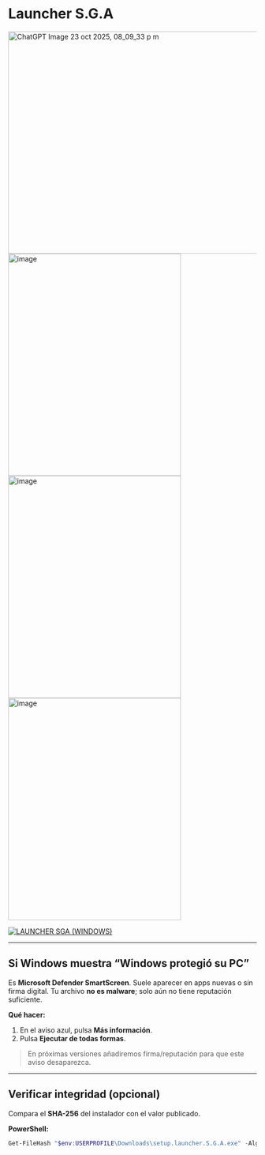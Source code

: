# Launcher S.G.A
<img width="3500" height="450" alt="ChatGPT Image 23 oct 2025, 08_09_33 p m" src="https://github.com/user-attachments/assets/f0794f7a-69a0-424c-bc41-aba832dc57d2" />         <img width="350" height="450" alt="image" src="https://github.com/user-attachments/assets/113eabb3-9d1a-4c57-bfd2-a210bd803df3" />   <img width="350" height="450" alt="image" src="https://github.com/user-attachments/assets/49b68989-6b38-4296-b19d-07456d90a73d" />  <img width="350" height="450" alt="image" src="https://github.com/user-attachments/assets/da25b0f7-547c-4e4d-bc84-51eff1472a39" />




[![LAUNCHER SGA (WINDOWS)](https://img.shields.io/badge/LAUNCHER%20SGA%20(Windows)-Descargar-2ea043?style=for-the-badge&logo=windows)](https://github.com/DerXerke/Launcher-S.G.A/releases/download/A/setup.launcher.S.G.A.exe) 

---

## Si Windows muestra “Windows protegió su PC”
Es **Microsoft Defender SmartScreen**. Suele aparecer en apps nuevas o sin firma digital.
Tu archivo **no es malware**; solo aún no tiene reputación suficiente.

**Qué hacer:**
1. En el aviso azul, pulsa **Más información**.  
2. Pulsa **Ejecutar de todas formas**.

> En próximas versiones añadiremos firma/reputación para que este aviso desaparezca.

---

## Verificar integridad (opcional)
Compara el **SHA-256** del instalador con el valor publicado.

**PowerShell:**
```powershell
Get-FileHash "$env:USERPROFILE\Downloads\setup.launcher.S.G.A.exe" -Algorithm SHA256 | Select-Object Hash
